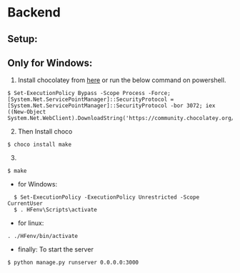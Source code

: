 # Backend

## Setup:

## Only for Windows:
1. Install chocolatey from [here](https://chocolatey.org/install) or run the below command on powershell.
```
$ Set-ExecutionPolicy Bypass -Scope Process -Force; [System.Net.ServicePointManager]::SecurityProtocol = [System.Net.ServicePointManager]::SecurityProtocol -bor 3072; iex ((New-Object System.Net.WebClient).DownloadString('https://community.chocolatey.org/install.ps1'))
```
2. Then Install choco
```
$ choco install make
```
3. 
```
$ make
```
  - for Windows:
  ```
    $ Set-ExecutionPolicy -ExecutionPolicy Unrestricted -Scope CurrentUser
    $ . HFenv\Scripts\activate
  ```
  - for linux:
  ```
  . ./HFenv/bin/activate
  ```
  - finally: To start the server
  ```
  $ python manage.py runserver 0.0.0.0:3000
  ```  



